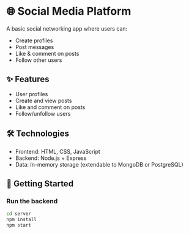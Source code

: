 # 🌐 Social Media Platform

A basic social networking app where users can:
- Create profiles
- Post messages
- Like & comment on posts
- Follow other users

## ✨ Features
- User profiles
- Create and view posts
- Like and comment on posts
- Follow/unfollow users

## 🛠️ Technologies
- Frontend: HTML, CSS, JavaScript
- Backend: Node.js + Express
- Data: In-memory storage (extendable to MongoDB or PostgreSQL)

## 🚀 Getting Started

### Run the backend
```bash
cd server
npm install
npm start
